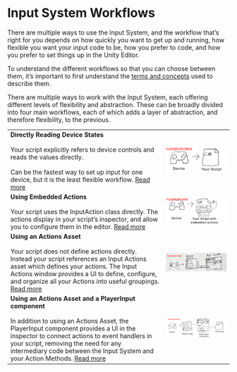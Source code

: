 
# Input System Workflows

There are multiple ways to use the Input System, and the workflow that’s right for you depends on how quickly you want to get up and running, how flexible you want your input code to be, how you prefer to code, and how you prefer to set things up in the Unity Editor.

To understand the different workflows so that you can choose between them, it’s important to first understand the [terms and concepts](Concepts) used to describe them.

There are multiple ways to work with the Input System, each offering different levels of flexibility and abstraction. These can be broadly divided into four main workflows, each of which adds a layer of abstraction, and therefore flexibility, to the previous.

|   |   |
|---|---|
|**Directly Reading Device States**<br/><br/>Your script explicitly refers to device controls and reads the values directly.<br/><br/>Can be the fastest way to set up input for one device, but it is the least flexible workflow. [Read more](./Workflow-Direct) |![image alt text](Images/Workflow-Direct.png)|
|**Using Embedded Actions**<br/><br/>Your script uses the InputAction class directly. The actions display in your script’s inspector, and allow you to configure them in the editor. [Read more](./Workflow-Embedded)|![image alt text](Images/Workflow-Embedded.png)|
|**Using an Actions Asset**<br/><br/>Your script does not define actions directly. Instead your script references an Input Actions asset which defines your actions. The Input Actions window provides a UI to define, configure, and organize all your Actions into useful groupings. [Read more](./Workflow-ActionsAsset)|![image alt text](Images/Workflow-ActionsAsset.png)|
|**Using an Actions Asset and a  PlayerInput component**<br/><br/>In addition to using an Actions Asset, the PlayerInput component provides a UI in the inspector to connect actions to event handlers in your script, removing the need for any intermediary code between the Input System and your Action Methods. [Read more](./Workflow-PlayerInput)|![image alt text](Images/Workflow-PlayerInput.png)|

